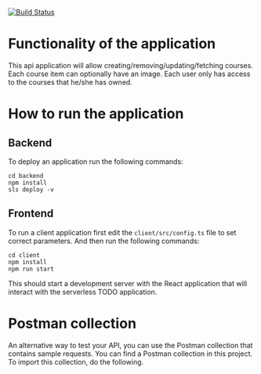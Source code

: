 [![Build Status](https://app.travis-ci.com/Nbson1981/udacity-cloud-developer-capstone-project.svg?branch=main)](https://app.travis-ci.com/Nbson1981/udacity-cloud-developer-capstone-project)

# Functionality of the application

This api application will allow creating/removing/updating/fetching courses. Each course item can optionally have an  image. Each user only has access to the courses that he/she has owned.

# How to run the application

## Backend

To deploy an application run the following commands:

```
cd backend
npm install
sls deploy -v
```

## Frontend

To run a client application first edit the `client/src/config.ts` file to set correct parameters. And then run the following commands:

```
cd client
npm install
npm run start
```

This should start a development server with the React application that will interact with the serverless TODO application.

# Postman collection

An alternative way to test your API, you can use the Postman collection that contains sample requests. You can find a Postman collection in this project. To import this collection, do the following.
